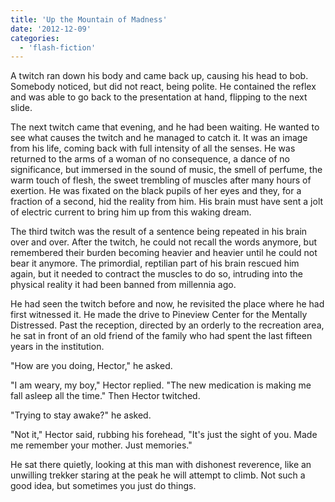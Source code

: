 ```yaml
---
title: 'Up the Mountain of Madness'
date: '2012-12-09'
categories:
  - 'flash-fiction'
---
```


A twitch ran down his body and came back up, causing his head to bob. Somebody
noticed, but did not react, being polite. He contained the reflex and was able
to go back to the presentation at hand, flipping to the next slide.

<!-- truncate -->

The next twitch came that evening, and he had been waiting. He wanted to see
what causes the twitch and he managed to catch it. It was an image from his
life, coming back with full intensity of all the senses. He was returned to the
arms of a woman of no consequence, a dance of no significance, but immersed in
the sound of music, the smell of perfume, the warm touch of flesh, the sweet
trembling of muscles after many hours of exertion. He was fixated on the black
pupils of her eyes and they, for a fraction of a second, hid the reality from
him. His brain must have sent a jolt of electric current to bring him up from
this waking dream.

The third twitch was the result of a sentence being repeated in his brain over
and over. After the twitch, he could not recall the words anymore, but
remembered their burden becoming heavier and heavier until he could not bear it
anymore. The primordial, reptilian part of his brain rescued him again, but it
needed to contract the muscles to do so, intruding into the physical reality it
had been banned from millennia ago.

He had seen the twitch before and now, he revisited the place where he had first
witnessed it. He made the drive to Pineview Center for the Mentally Distressed.
Past the reception, directed by an orderly to the recreation area, he sat in
front of an old friend of the family who had spent the last fifteen years in the
institution.

"How are you doing, Hector," he asked.

"I am weary, my boy," Hector replied. "The new medication is making me fall
asleep all the time." Then Hector twitched.

"Trying to stay awake?" he asked.

"Not it," Hector said, rubbing his forehead, "It's just the sight of you. Made
me remember your mother. Just memories."

He sat there quietly, looking at this man with dishonest reverence, like an
unwilling trekker staring at the peak he will attempt to climb. Not such a good
idea, but sometimes you just do things.

